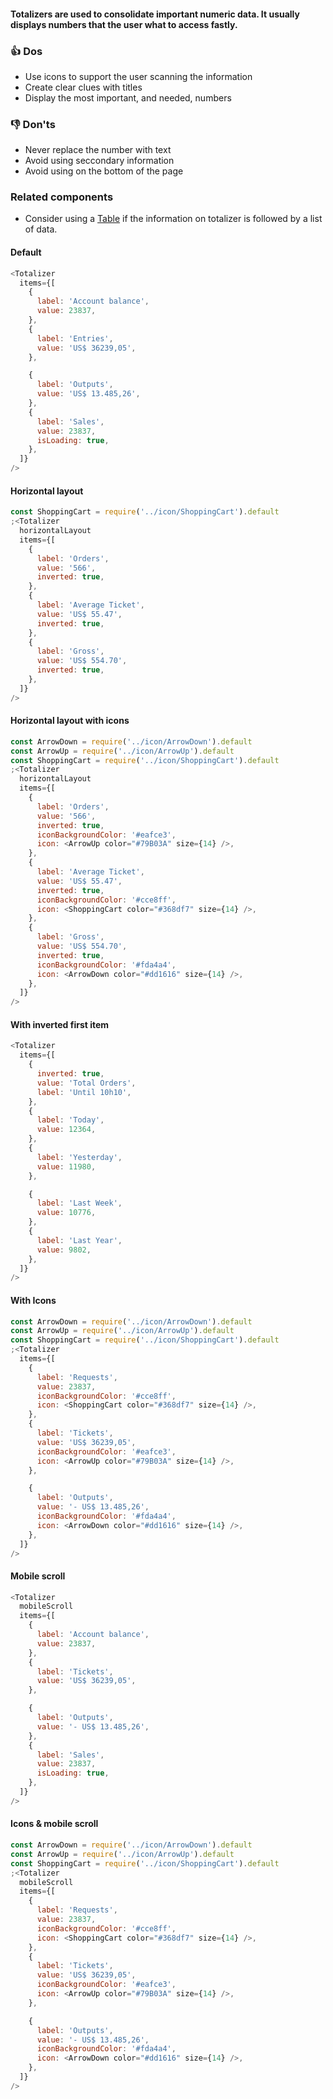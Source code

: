 #### Totalizers are used to consolidate important numeric data. It usually displays numbers that the user what to access fastly.

### 👍 Dos

- Use icons to support the user scanning the information
- Create clear clues with titles
- Display the most important, and needed, numbers

### 👎 Don'ts

- Never replace the number with text
- Avoid using seccondary information
- Avoid using on the bottom of the page

### Related components

- Consider using a <a href="#/Components/Display/Table">Table</a> if the information on totalizer is followed by a list of data.

#### Default

```js
<Totalizer
  items={[
    {
      label: 'Account balance',
      value: 23837,
    },
    {
      label: 'Entries',
      value: 'US$ 36239,05',
    },

    {
      label: 'Outputs',
      value: 'US$ 13.485,26',
    },
    {
      label: 'Sales',
      value: 23837,
      isLoading: true,
    },
  ]}
/>
```

#### Horizontal layout

```js
const ShoppingCart = require('../icon/ShoppingCart').default
;<Totalizer
  horizontalLayout
  items={[
    {
      label: 'Orders',
      value: '566',
      inverted: true,
    },
    {
      label: 'Average Ticket',
      value: 'US$ 55.47',
      inverted: true,
    },
    {
      label: 'Gross',
      value: 'US$ 554.70',
      inverted: true,
    },
  ]}
/>
```

#### Horizontal layout with icons

```js
const ArrowDown = require('../icon/ArrowDown').default
const ArrowUp = require('../icon/ArrowUp').default
const ShoppingCart = require('../icon/ShoppingCart').default
;<Totalizer
  horizontalLayout
  items={[
    {
      label: 'Orders',
      value: '566',
      inverted: true,
      iconBackgroundColor: '#eafce3',
      icon: <ArrowUp color="#79B03A" size={14} />,
    },
    {
      label: 'Average Ticket',
      value: 'US$ 55.47',
      inverted: true,
      iconBackgroundColor: '#cce8ff',
      icon: <ShoppingCart color="#368df7" size={14} />,
    },
    {
      label: 'Gross',
      value: 'US$ 554.70',
      inverted: true,
      iconBackgroundColor: '#fda4a4',
      icon: <ArrowDown color="#dd1616" size={14} />,
    },
  ]}
/>
```

#### With inverted first item

```js
<Totalizer
  items={[
    {
      inverted: true,
      value: 'Total Orders',
      label: 'Until 10h10',
    },
    {
      label: 'Today',
      value: 12364,
    },
    {
      label: 'Yesterday',
      value: 11980,
    },

    {
      label: 'Last Week',
      value: 10776,
    },
    {
      label: 'Last Year',
      value: 9802,
    },
  ]}
/>
```

#### With Icons

```js
const ArrowDown = require('../icon/ArrowDown').default
const ArrowUp = require('../icon/ArrowUp').default
const ShoppingCart = require('../icon/ShoppingCart').default
;<Totalizer
  items={[
    {
      label: 'Requests',
      value: 23837,
      iconBackgroundColor: '#cce8ff',
      icon: <ShoppingCart color="#368df7" size={14} />,
    },
    {
      label: 'Tickets',
      value: 'US$ 36239,05',
      iconBackgroundColor: '#eafce3',
      icon: <ArrowUp color="#79B03A" size={14} />,
    },

    {
      label: 'Outputs',
      value: '- US$ 13.485,26',
      iconBackgroundColor: '#fda4a4',
      icon: <ArrowDown color="#dd1616" size={14} />,
    },
  ]}
/>
```

#### Mobile scroll

```js
<Totalizer
  mobileScroll
  items={[
    {
      label: 'Account balance',
      value: 23837,
    },
    {
      label: 'Tickets',
      value: 'US$ 36239,05',
    },

    {
      label: 'Outputs',
      value: '- US$ 13.485,26',
    },
    {
      label: 'Sales',
      value: 23837,
      isLoading: true,
    },
  ]}
/>
```

#### Icons & mobile scroll

```js
const ArrowDown = require('../icon/ArrowDown').default
const ArrowUp = require('../icon/ArrowUp').default
const ShoppingCart = require('../icon/ShoppingCart').default
;<Totalizer
  mobileScroll
  items={[
    {
      label: 'Requests',
      value: 23837,
      iconBackgroundColor: '#cce8ff',
      icon: <ShoppingCart color="#368df7" size={14} />,
    },
    {
      label: 'Tickets',
      value: 'US$ 36239,05',
      iconBackgroundColor: '#eafce3',
      icon: <ArrowUp color="#79B03A" size={14} />,
    },

    {
      label: 'Outputs',
      value: '- US$ 13.485,26',
      iconBackgroundColor: '#fda4a4',
      icon: <ArrowDown color="#dd1616" size={14} />,
    },
  ]}
/>
```
